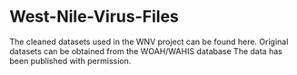 # West-Nile-Virus-Files
The cleaned datasets used in the WNV project can be found here. Original datasets can be obtained from the WOAH/WAHIS database
The data has been published with permission.
